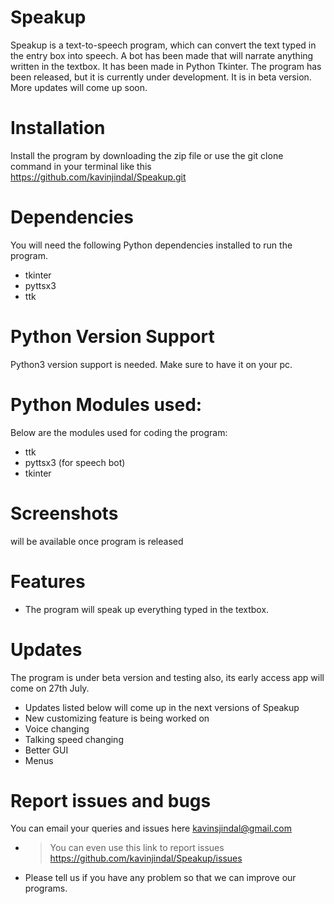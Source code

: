 # Speakup
Speakup is a text-to-speech program, which can convert the text typed in the entry box into speech. A bot has been made that will narrate anything written in the textbox. It has been made in Python Tkinter. The program has been released, but it is currently under development. It is in beta version. More updates will come up soon.

# Installation

Install the program by downloading the zip file or use the git clone command in your terminal like this
https://github.com/kavinjindal/Speakup.git

# Dependencies
You will need the following Python dependencies installed to run the program.

* tkinter
* pyttsx3
* ttk

# Python Version Support

Python3 version support is needed. Make sure to have it on your pc.

# Python Modules used:
Below are the modules used for coding the program:
* ttk
* pyttsx3 (for speech bot)
* tkinter

# Screenshots

will be available once program is released

# Features
* The program will speak up everything typed in the textbox. 

# Updates
The program is under beta version and testing also, its early access app will come on 27th July.
* Updates listed below will come up in the next versions of Speakup
* New customizing feature is being worked on
* Voice changing
* Talking speed changing
* Better GUI
* Menus

# Report issues and bugs
You can email your queries and issues here
kavinsjindal@gmail.com
- > You can even use this link to report issues
https://github.com/kavinjindal/Speakup/issues
* Please tell us if you have any problem so that we can improve our programs.



